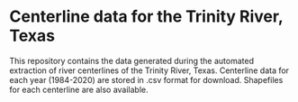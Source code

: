 # Centerline data for the Trinity River, Texas
This repository contains the data generated during the automated extraction of river centerlines of the Trinity River, Texas. Centerline data for each year (1984-2020) are stored in .csv format for download. Shapefiles for each centerline are also available. 
